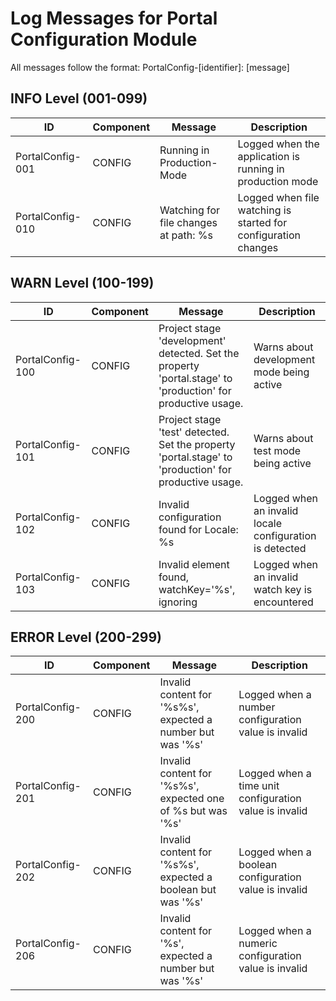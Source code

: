 # Log Messages for Portal Configuration Module

All messages follow the format: PortalConfig-[identifier]: [message]

## INFO Level (001-099)

| ID | Component | Message | Description |
|----|-----------|---------|-------------|
| PortalConfig-001 | CONFIG | Running in Production-Mode | Logged when the application is running in production mode |
| PortalConfig-010 | CONFIG | Watching for file changes at path: %s | Logged when file watching is started for configuration changes |

## WARN Level (100-199)

| ID | Component | Message | Description |
|----|-----------|---------|-------------|
| PortalConfig-100 | CONFIG | Project stage 'development' detected. Set the property 'portal.stage' to 'production' for productive usage. | Warns about development mode being active |
| PortalConfig-101 | CONFIG | Project stage 'test' detected. Set the property 'portal.stage' to 'production' for productive usage. | Warns about test mode being active |
| PortalConfig-102 | CONFIG | Invalid configuration found for Locale: %s | Logged when an invalid locale configuration is detected |
| PortalConfig-103 | CONFIG | Invalid element found, watchKey='%s', ignoring | Logged when an invalid watch key is encountered |

## ERROR Level (200-299)

| ID | Component | Message | Description |
|----|-----------|---------|-------------|
| PortalConfig-200 | CONFIG | Invalid content for '%s%s', expected a number but was '%s' | Logged when a number configuration value is invalid |
| PortalConfig-201 | CONFIG | Invalid content for '%s%s', expected one of %s but was '%s' | Logged when a time unit configuration value is invalid |
| PortalConfig-202 | CONFIG | Invalid content for '%s%s', expected a boolean but was '%s' | Logged when a boolean configuration value is invalid |
| PortalConfig-206 | CONFIG | Invalid content for '%s', expected a number but was '%s' | Logged when a numeric configuration value is invalid |
